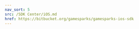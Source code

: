 ```yaml
---
nav_sort: 5
src: /SDK Center/iOS.md
href: https://bitbucket.org/gamesparks/gamesparks-ios-sdk
---
```

